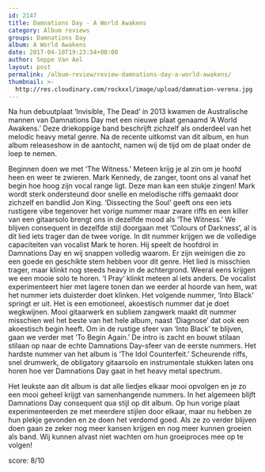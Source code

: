 ```yaml
---
id: 2147
title: Damnations Day - A World Awakens
category: Album reviews
groups: Damnations Day
album: A World Awakens
date: 2017-04-10T19:23:54+00:00
author: Seppe Van Ael
layout: post
permalink: /album-review/review-damnations-day-a-world-awakens/
thumbnail: >-
  http://res.cloudinary.com/rockxxl/image/upload/damnation-verena.jpg
---
```

Na hun debuutplaat ‘Invisible, The Dead’ in 2013 kwamen de Australische mannen van Damnations Day met een nieuwe plaat genaamd ‘A World Awakens.’ Deze driekoppige band beschrijft zichzelf als onderdeel van het melodic heavy metal genre. Na de recente uitkomst van dit album, en hun album releaseshow in de aantocht, namen wij de tijd om de plaat onder de loep te nemen.

Beginnen doen we met ‘The Witness.’ Meteen krijg je al zin om je hoofd heen en weer te zwieren. Mark Kennedy, de zanger, toont ons al vanaf het begin hoe hoog zijn vocal range ligt. Deze man kan een stukje zingen! Mark wordt sterk ondersteund door snelle en melodische riffs gemaakt door zichzelf en bandlid Jon King. ‘Dissecting the Soul’ geeft ons een iets rustigere vibe tegenover het vorige nummer maar zware riffs en een killer van een gitaarsolo brengt ons in dezelfde mood als ‘The Witness.’ We blijven consequent in dezelfde stijl doorgaan met ‘Colours of Darkness’, al is dit lied iets trager dan de twee vorige. In dit nummer krijgen we de volledige capaciteiten van vocalist Mark te horen. Hij speelt de hoofdrol in Damnations Day en wij snappen volledig waarom. Er zijn weinigen die zo een goede en geschikte stem hebben voor dit genre. Het lied is misschien trager, maar klinkt nog steeds heavy in de achtergrond. Weeral eens krijgen we een mooie solo te horen. ‘I Pray’ klinkt meteen al iets anders. De vocalist experimenteert hier met lagere tonen dan we eerder al hoorde van hem, wat het nummer iets duisterder doet klinken. Het volgende nummer, ‘Into Black’ springt er uit. Het is een emotioneel, akoestisch nummer dat je doet wegkwijnen. Mooi gitaarwerk en subliem zangwerk maakt dit nummer misschien wel het beste van het hele album, naast ‘Diagnose’ dat ook een akoestisch begin heeft. Om in de rustige sfeer van ‘Into Black’ te blijven, gaan we verder met ‘To Begin Again.’ De intro is zacht en bouwt stilaan stilaan op naar de echte Damnations Day-sfeer van de eerste nummers. Het hardste nummer van het album is ‘The Idol Counterfeit.’ Scheurende riffs, snel drumwerk, de obligatory gitaarsolo en instrumentale stukken laten ons horen hoe ver Damnations Day gaat in het heavy metal spectrum.

Het leukste aan dit album is dat alle liedjes elkaar mooi opvolgen en je zo een mooi geheel krijgt van samenhangende nummers. In het algemeen blijft Damnations Day consequent qua stijl op dit album. Op hun vorige plaat experimenteerden ze met meerdere stijlen door elkaar, maar nu hebben ze hun plekje gevonden en ze doen het verdomd goed. Als ze zo verder blijven doen gaan ze zeker nog meer kansen krijgen en nog meer kunnen groeien als band. Wij kunnen alvast niet wachten om hun groeiproces mee op te volgen!

score: 8/10

